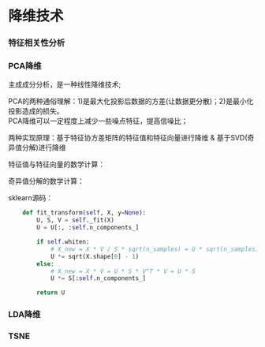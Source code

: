 降维技术
====
### 特征相关性分析


### PCA降维
主成成分分析，是一种线性降维技术;

PCA的两种通俗理解：1)是最大化投影后数据的方差(让数据更分散)；2)是最小化投影造成的损失。<br>
PCA降维可以一定程度上减少一些噪点特征，提高信噪比；

两种实现原理：基于特征协方差矩阵的特征值和特征向量进行降维 & 基于SVD(奇异值分解)进行降维

特征值与特征向量的数学计算：

奇异值分解的数学计算：

sklearn源码：
```Python
    def fit_transform(self, X, y=None):
        U, S, V = self._fit(X)
        U = U[:, :self.n_components_]

        if self.whiten:
            # X_new = X * V / S * sqrt(n_samples) = U * sqrt(n_samples)
            U *= sqrt(X.shape[0] - 1)
        else:
            # X_new = X * V = U * S * V^T * V = U * S
            U *= S[:self.n_components_]

        return U
```

### LDA降维

### TSNE
